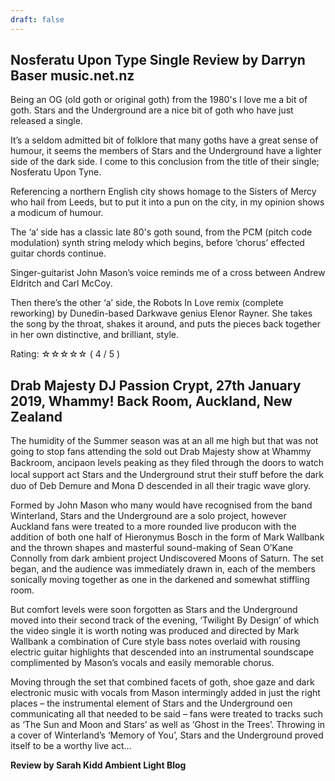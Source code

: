 ```yaml
---
draft: false
---
```


## Nosferatu Upon Type Single Review by Darryn Baser music.net.nz

Being an OG (old goth or original goth) from the 1980's I love me a bit of goth. Stars and the Underground are a nice bit of goth who have just released a single.

It’s a seldom admitted bit of folklore that many goths have a great sense of humour, it seems the members of Stars and the Underground have a lighter side of the dark side. I come to this conclusion from the title of their single; Nosferatu Upon Tyne.

Referencing a northern English city shows homage to the Sisters of Mercy who hail from Leeds, but to put it into a pun on the city, in my opinion shows a modicum of humour.

The ‘a’ side has a classic late 80's goth sound, from the PCM (pitch code modulation) synth string melody which begins, before ‘chorus’ effected guitar chords continue.

Singer-guitarist John Mason’s voice reminds me of a cross between Andrew Eldritch and Carl McCoy.

Then there’s the other ‘a’ side, the Robots In Love remix (complete reworking) by Dunedin-based Darkwave genius Elenor Rayner. She takes the song by the throat, shakes it around, and puts the pieces back together in her own distinctive, and brilliant, style.

Rating: ☆☆☆☆☆ ( 4 / 5 )



## Drab Majesty DJ Passion Crypt, 27th January 2019, Whammy! Back Room, Auckland, New Zealand
The humidity of the Summer season was at an all me high but that was not going to stop fans attending the sold out Drab Majesty show at Whammy Backroom, ancipaon levels peaking as they ﬁled through the doors to watch local support act Stars and the Underground strut their stuﬀ before the dark duo of Deb Demure and Mona D descended in all their tragic wave glory.

Formed by John Mason who many would have recognised from the band Winterland, Stars and the Underground are a solo project, however Auckland fans were treated to a more rounded live producon with the addition of both one half of Hieronymus Bosch in the form of Mark Wallbank and the thrown shapes and masterful sound-making of Sean O’Kane Connolly from dark ambient project Undiscovered Moons of Saturn. The set began, and the audience was immediately drawn in, each of the members sonically moving together as one in the darkened and somewhat stiffling room.

But comfort levels were soon forgotten as Stars and the Underground moved into their second track of the evening, ‘Twilight By Design’ of which the video single it is worth noting was produced and directed by Mark Wallbank a combination of Cure style bass notes overlaid with rousing electric guitar highlights that descended into an instrumental soundscape complimented by Mason’s vocals and easily memorable chorus.

Moving through the set that combined facets of goth, shoe gaze and dark electronic music with vocals from Mason intermingly added in just the right places – the instrumental element of Stars and the Underground oen communicating all that needed to be said – fans were treated to tracks such as ‘The Sun and Moon and Stars’ as well as ‘Ghost in the Trees’. Throwing in a cover of Winterland’s ‘Memory of You’, Stars and the Underground proved itself to be a worthy live act…

**Review by Sarah Kidd Ambient Light Blog**
